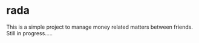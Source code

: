 # rada
This is a simple project to manage money related matters between friends.
Still in progress.....
